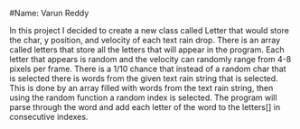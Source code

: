 #Name: Varun Reddy

In this project I decided to create a new class called Letter that would store the char, y position, and velocity of each text rain drop. There is an array
called letters that store all the letters that will appear in the program. Each letter that appears is random and the velocity can randomly range from 4-8 pixels 
per frame. There is a 1/10 chance that instead of a random char that is selected there is words from the given text rain string that is selected. This is done
by an array filled with words from the text rain string, then using the random function a random index is selected. The program will parse through the word and 
add each letter of the word to the letters[] in consecutive indexes.
